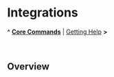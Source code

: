 # Integrations

**^** **[Core Commands](readme.md)** | [Getting Help](help.md) **>**

<br/>

## Overview



<br/>
